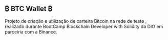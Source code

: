 
## ₿ BTC Wallet ₿

Projeto de criação e utilização de carteira Bitcoin na rede de teste , realizado durante BootCamp Blockchain Developer with Solidity da DIO em parceiria com a Binance.
